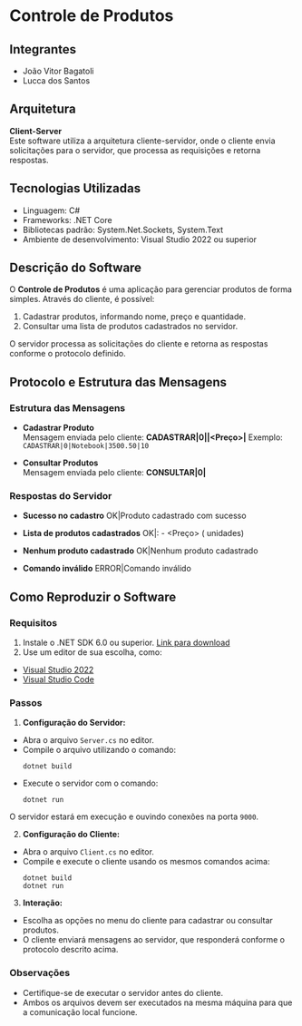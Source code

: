 # Controle de Produtos

## Integrantes
- João Vitor Bagatoli
- Lucca dos Santos

## Arquitetura
**Client-Server**  
Este software utiliza a arquitetura cliente-servidor, onde o cliente envia solicitações para o servidor, que processa as requisições e retorna respostas.

## Tecnologias Utilizadas
- Linguagem: C#
- Frameworks: .NET Core
- Bibliotecas padrão: System.Net.Sockets, System.Text
- Ambiente de desenvolvimento: Visual Studio 2022 ou superior

## Descrição do Software
O **Controle de Produtos** é uma aplicação para gerenciar produtos de forma simples. Através do cliente, é possível:
1. Cadastrar produtos, informando nome, preço e quantidade.
2. Consultar uma lista de produtos cadastrados no servidor.

O servidor processa as solicitações do cliente e retorna as respostas conforme o protocolo definido.

## Protocolo e Estrutura das Mensagens

### Estrutura das Mensagens

- **Cadastrar Produto**  
Mensagem enviada pelo cliente:
**CADASTRAR|0|<Nome do Produto>|<Preço>|<Quantidade>**
Exemplo: `CADASTRAR|0|Notebook|3500.50|10`

- **Consultar Produtos**  
Mensagem enviada pelo cliente:
**CONSULTAR|0|**

### Respostas do Servidor

- **Sucesso no cadastro**
OK|Produto cadastrado com sucesso

- **Lista de produtos cadastrados**
OK|<ID>:<Nome> - <Preço> (<Quantidade> unidades)

- **Nenhum produto cadastrado**
OK|Nenhum produto cadastrado

- **Comando inválido**
ERROR|Comando inválido


## Como Reproduzir o Software

### Requisitos
1. Instale o .NET SDK 6.0 ou superior. [Link para download](https://dotnet.microsoft.com/download)
2. Use um editor de sua escolha, como:
 - [Visual Studio 2022](https://visualstudio.microsoft.com/)
 - [Visual Studio Code](https://code.visualstudio.com/)

### Passos
1. **Configuração do Servidor:**
 - Abra o arquivo `Server.cs` no editor.
 - Compile o arquivo utilizando o comando:
   ```
   dotnet build
   ```
 - Execute o servidor com o comando:
   ```
   dotnet run
   ```
 O servidor estará em execução e ouvindo conexões na porta `9000`.

2. **Configuração do Cliente:**
 - Abra o arquivo `Client.cs` no editor.
 - Compile e execute o cliente usando os mesmos comandos acima:
   ```
   dotnet build
   dotnet run
   ```

3. **Interação:**
 - Escolha as opções no menu do cliente para cadastrar ou consultar produtos.
 - O cliente enviará mensagens ao servidor, que responderá conforme o protocolo descrito acima.

### Observações
- Certifique-se de executar o servidor antes do cliente.
- Ambos os arquivos devem ser executados na mesma máquina para que a comunicação local funcione.
